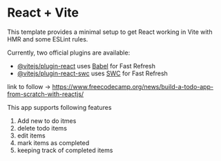 # React + Vite

This template provides a minimal setup to get React working in Vite with HMR and some ESLint rules.

Currently, two official plugins are available:

- [@vitejs/plugin-react](https://github.com/vitejs/vite-plugin-react/blob/main/packages/plugin-react/README.md) uses [Babel](https://babeljs.io/) for Fast Refresh
- [@vitejs/plugin-react-swc](https://github.com/vitejs/vite-plugin-react-swc) uses [SWC](https://swc.rs/) for Fast Refresh


link to follow -> https://www.freecodecamp.org/news/build-a-todo-app-from-scratch-with-reactjs/



This app supports following features
1. Add new to do itmes
2. delete todo items
3. edit items
4. mark items as completed
5. keeping track of completed items
